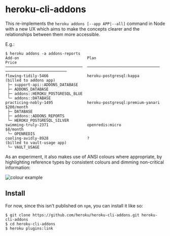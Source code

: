 # heroku-cli-addons

This re-implements the `heroku addons [--app APP|--all]` command in Node with a new
UX which aims to make the concepts clearer and the relationships between them more 
accessible.

E.g.:

``` sh-session
$ heroku addons -a addons-reports
Add-on                              Plan                              Price                      
──────────────────────────────────  ────────────────────────────────  ───────────────────────────
flowing-tidily-5466                 heroku-postgresql:kappa           (billed to addons app)
 ├─ support-api::ADDONS_DATABASE
 ├─ ADDONS_DATABASE
 ├─ addons::HEROKU_POSTGRESQL_BLUE
 └─ addons::DATABASE
practicing-nobly-1495               heroku-postgresql:premium-yanari  $200/month                 
 ├─ DATABASE
 ├─ addons::ADDONS_REPORTS
 └─ HEROKU_POSTGRESQL_SILVER
swimming-truly-2371                 openredis:micro                   $8/month                   
 └─ OPENREDIS
cooling-avidly-8928                 ?                                 (billed to vault-usage app)
 └─ VAULT_USAGE

```

As an experiment, it also makes use of ANSI colours where appropriate, by highlighting
reference types by consistent colours and dimming non-critical information:

![colour example](http://uploads.bjeanes.com/monosnap/Terminal__zsh__14886_2015-08-17_18-35-12.png)

## Install

For now, since this isn't published on `npm`, you can install it like so:

``` sh-session
$ git clone https://github.com/heroku/heroku-cli-addons.git heroku-cli-addons
$ cd heroku-cli-addons
$ heroku plugins:link
```
